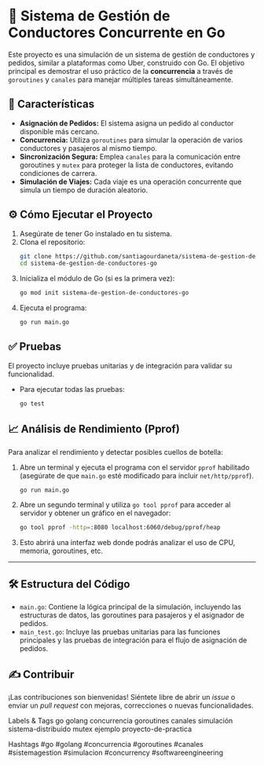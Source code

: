# 🚗 Sistema de Gestión de Conductores Concurrente en Go

Este proyecto es una simulación de un sistema de gestión de conductores y pedidos, similar a plataformas como Uber, construido con Go. El objetivo principal es demostrar el uso práctico de la **concurrencia** a través de `goroutines` y `canales` para manejar múltiples tareas simultáneamente.

## 🚀 Características

* **Asignación de Pedidos:** El sistema asigna un pedido al conductor disponible más cercano.
* **Concurrencia:** Utiliza `goroutines` para simular la operación de varios conductores y pasajeros al mismo tiempo.
* **Sincronización Segura:** Emplea `canales` para la comunicación entre goroutines y `mutex` para proteger la lista de conductores, evitando condiciones de carrera.
* **Simulación de Viajes:** Cada viaje es una operación concurrente que simula un tiempo de duración aleatorio.

## ⚙️ Cómo Ejecutar el Proyecto

1.  Asegúrate de tener Go instalado en tu sistema.
2.  Clona el repositorio:
    ```bash
    git clone https://github.com/santiagourdaneta/sistema-de-gestion-de-conductores-go/
    cd sistema-de-gestion-de-conductores-go
    ```
3.  Inicializa el módulo de Go (si es la primera vez):
    ```bash
    go mod init sistema-de-gestion-de-conductores-go
    ```
4.  Ejecuta el programa:
    ```bash
    go run main.go
    ```

## ✅ Pruebas

El proyecto incluye pruebas unitarias y de integración para validar su funcionalidad.

* Para ejecutar todas las pruebas:
    ```bash
    go test
    ```

## 📈 Análisis de Rendimiento (Pprof)

Para analizar el rendimiento y detectar posibles cuellos de botella:

1.  Abre un terminal y ejecuta el programa con el servidor `pprof` habilitado (asegúrate de que `main.go` esté modificado para incluir `net/http/pprof`).
    ```bash
    go run main.go
    ```
2.  Abre un segundo terminal y utiliza `go tool pprof` para acceder al servidor y obtener un gráfico en el navegador:
    ```bash
    go tool pprof -http=:8080 localhost:6060/debug/pprof/heap
    ```
3.  Esto abrirá una interfaz web donde podrás analizar el uso de CPU, memoria, goroutines, etc.

---

## 🛠️ Estructura del Código

* `main.go`: Contiene la lógica principal de la simulación, incluyendo las estructuras de datos, las goroutines para pasajeros y el asignador de pedidos.
* `main_test.go`: Incluye las pruebas unitarias para las funciones principales y las pruebas de integración para el flujo de asignación de pedidos.

## ✍️ Contribuir

¡Las contribuciones son bienvenidas! Siéntete libre de abrir un *issue* o enviar un *pull request* con mejoras, correcciones o nuevas funcionalidades.

Labels & Tags
go golang concurrencia goroutines canales simulación sistema-distribuido mutex ejemplo proyecto-de-practica

Hashtags
#go #golang #concurrencia #goroutines #canales #sistemagestion #simulacion #concurrency #softwareengineering
